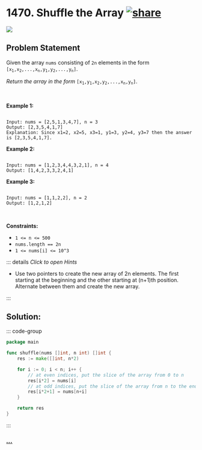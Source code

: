 # 1470. Shuffle the Array [![share]](https://leetcode.com/problems/shuffle-the-array/)

![][easy]

## Problem Statement

<p>Given the array <code>nums</code> consisting of <code>2n</code> elements in the form <code>[x<sub>1</sub>,x<sub>2</sub>,...,x<sub>n</sub>,y<sub>1</sub>,y<sub>2</sub>,...,y<sub>n</sub>]</code>.</p>
<p><em>Return the array in the form</em> <code>[x<sub>1</sub>,y<sub>1</sub>,x<sub>2</sub>,y<sub>2</sub>,...,x<sub>n</sub>,y<sub>n</sub>]</code>.</p>
<p> </p>
<p><strong class="example">Example 1:</strong></p>

```

Input: nums = [2,5,1,3,4,7], n = 3
Output: [2,3,5,4,1,7]
Explanation: Since x1=2, x2=5, x3=1, y1=3, y2=4, y3=7 then the answer is [2,3,5,4,1,7].
```

<p><strong class="example">Example 2:</strong></p>

```

Input: nums = [1,2,3,4,4,3,2,1], n = 4
Output: [1,4,2,3,3,2,4,1]
```

<p><strong class="example">Example 3:</strong></p>

```

Input: nums = [1,1,2,2], n = 2
Output: [1,2,1,2]
```

<p> </p>
<p><strong>Constraints:</strong></p>
<ul>
<li><code>1 &lt;= n &lt;= 500</code></li>
<li><code>nums.length == 2n</code></li>
<li><code>1 &lt;= nums[i] &lt;= 10^3</code></li>
</ul>

::: details _Click to open Hints_

- Use two pointers to create the new array of 2n elements. The first starting at the beginning and the other starting at (n+1)th position. Alternate between them and create the new array.

:::

## Solution:

::: code-group

```go [Go]
package main

func shuffle(nums []int, n int) []int {
	res := make([]int, n*2)

	for i := 0; i < n; i++ {
		// at even indices, put the slice of the array from 0 to n
		res[i*2] = nums[i]
		// at odd indices, put the slice of the array from n to the end
		res[i*2+1] = nums[n+i]
	}

	return res
}

```

:::

### [_..._](#)

```

```

<!----------------------------------{ link }--------------------------------->

[share]: https://graph.org/file/3ea5234dda646b71c574a.png
[easy]: https://img.shields.io/badge/Difficulty-Easy-bright.svg
[medium]: https://img.shields.io/badge/Difficulty-Medium-yellow.svg
[hard]: https://img.shields.io/badge/Difficulty-Hard-red.svg
